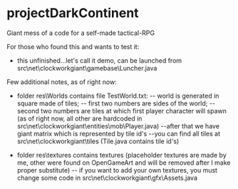 # projectDarkContinent
Giant mess of a code for a self-made tactical-RPG

For those who found this and wants to test it:
- this unfinished...let's call it demo, can be launched from src\net\clockworkgiant\gamebase\Luncher.java

Few additional notes, as of right now:
- folder res\Worlds contains file TestWorld.txt:
-- world is generated in square made of tiles;
-- first two numbers are sides of the world;
-- second two numbers are tiles at which first player character will spawn 
(as of right now, all other are hardcoded in src\net\clockworkgiant\entities\mob\Player.java)
--after that we have giant matrix which is represented by tile id's
--you can find all tiles at src\net\clockworkgiant\tiles (Tile.java contains tile id's)

- folder res\textures contains textures (placeholder textures are made by me, other were found on OpenGameArt and will be removed after I make proper substitute)
-- if you want to add your own textures, you must change some code in src\net\clockworkgiant\gfx\Assets.java
